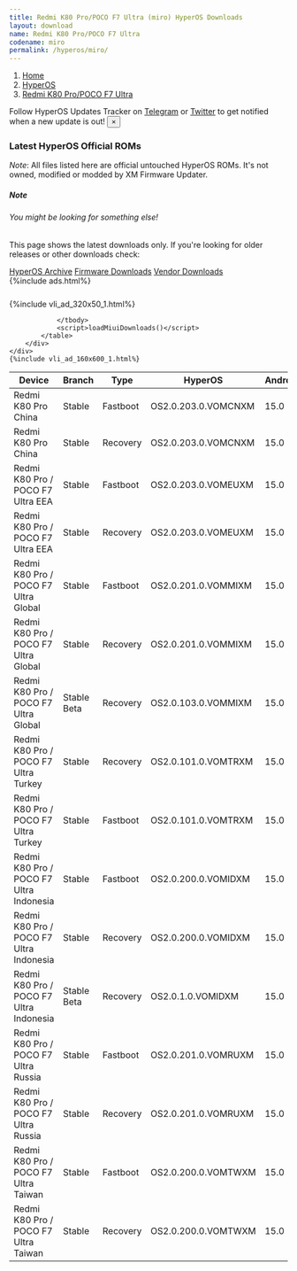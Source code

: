 ```yaml
---
title: Redmi K80 Pro/POCO F7 Ultra (miro) HyperOS Downloads
layout: download
name: Redmi K80 Pro/POCO F7 Ultra
codename: miro
permalink: /hyperos/miro/
---
```

<nav aria-label="breadcrumb">
    <ol class="breadcrumb">
        <li class="breadcrumb-item"><a href="/">Home</a></li>
        <li class="breadcrumb-item"><a href="/hyperos/">HyperOS</a></li>
        <li class="breadcrumb-item active" aria-current="page"><a href="/hyperos/miro/">Redmi K80 Pro/POCO F7 Ultra</a></li>
    </ol>
</nav>
<div class="alert alert-primary alert-dismissible fade show" role="alert">
    Follow HyperOS Updates Tracker on <a href="https://t.me/MIUIUpdatesTracker" class="alert-link">Telegram</a>
     or <a href="https://twitter.com/MiFwUpdater" class="alert-link">Twitter</a> to get notified when a new update is out!
    <button type="button" class="close" data-dismiss="alert" aria-label="Close">
        <span aria-hidden="true">&times;</span>
    </button>
</div>

### Latest HyperOS Official ROMs
*Note*: All files listed here are official untouched HyperOS ROMs. It's not owned, modified or modded by XM Firmware Updater.
<div class="card">
  <div class="card-body">
    <h5 class="card-title">Note</h5>
    <h6 class="card-subtitle mb-2 text-muted">You might be looking for something else!</h6>
    <p class="card-text">This page shows the latest downloads only.
     If you're looking for older releases or other downloads check:</p>
    <a href="/archive/hyperos/miro/" class="card-link">HyperOS Archive</a>
    <a href="/firmware/miro/" class="card-link">Firmware Downloads</a>
    <a href="/vendor/miro/" class="card-link">Vendor Downloads</a>
  </div>
</div>
{%include ads.html%}
<div class="row justify-content-center">
    <div class="col-10">
        <div class="table-responsive-md" style="margin-top: 25px;">
            {%include vli_ad_320x50_1.html%}
            <table id="miui" class="display dt-responsive nowrap compact table table-striped table-hover table-sm">
                <thead class="thead-dark">
                    <tr>
                        <th data-ref="device">Device</th>
                        <th data-ref="branch">Branch</th>
                        <th data-ref="type">Type</th>
                        <th data-ref="miui">HyperOS</th>
                        <th data-ref="android">Android</th>
                        <th data-ref="size">Size</th>
                        <th data-ref="size">Date</th>
                        <th data-ref="link">Link</th>
                    </tr>
                </thead>
                <tbody>
                <tr><td>Redmi K80 Pro China</td><td>Stable</td><td>Fastboot</td><td>OS2.0.203.0.VOMCNXM</td><td>15.0</td><td>10.4 GB</td><td>2025-06-29</td><td><a href="/hyperos/miro/stable/OS2.0.203.0.VOMCNXM/">Download</a></td></tr>
<tr><td>Redmi K80 Pro China</td><td>Stable</td><td>Recovery</td><td>OS2.0.203.0.VOMCNXM</td><td>15.0</td><td>8.3 GB</td><td>2025-07-04</td><td><a href="/hyperos/miro/stable/OS2.0.203.0.VOMCNXM/">Download</a></td></tr>
<tr><td>Redmi K80 Pro / POCO F7 Ultra EEA</td><td>Stable</td><td>Fastboot</td><td>OS2.0.203.0.VOMEUXM</td><td>15.0</td><td>8.8 GB</td><td>2025-06-30</td><td><a href="/hyperos/miro/stable/OS2.0.203.0.VOMEUXM/">Download</a></td></tr>
<tr><td>Redmi K80 Pro / POCO F7 Ultra EEA</td><td>Stable</td><td>Recovery</td><td>OS2.0.203.0.VOMEUXM</td><td>15.0</td><td>7.1 GB</td><td>2025-07-18</td><td><a href="/hyperos/miro/stable/OS2.0.203.0.VOMEUXM/">Download</a></td></tr>
<tr><td>Redmi K80 Pro / POCO F7 Ultra Global</td><td>Stable</td><td>Fastboot</td><td>OS2.0.201.0.VOMMIXM</td><td>15.0</td><td>9.5 GB</td><td>2025-07-10</td><td><a href="/hyperos/miro/stable/OS2.0.201.0.VOMMIXM/">Download</a></td></tr>
<tr><td>Redmi K80 Pro / POCO F7 Ultra Global</td><td>Stable</td><td>Recovery</td><td>OS2.0.201.0.VOMMIXM</td><td>15.0</td><td>7.1 GB</td><td>2025-07-22</td><td><a href="/hyperos/miro/stable/OS2.0.201.0.VOMMIXM/">Download</a></td></tr>
<tr><td>Redmi K80 Pro / POCO F7 Ultra Global</td><td>Stable Beta</td><td>Recovery</td><td>OS2.0.103.0.VOMMIXM</td><td>15.0</td><td>7.1 GB</td><td>2025-03-27</td><td><a href="/hyperos/miro/stable beta/OS2.0.103.0.VOMMIXM/">Download</a></td></tr>
<tr><td>Redmi K80 Pro / POCO F7 Ultra Turkey</td><td>Stable</td><td>Recovery</td><td>OS2.0.101.0.VOMTRXM</td><td>15.0</td><td>7.1 GB</td><td>2025-04-23</td><td><a href="/hyperos/miro/stable/OS2.0.101.0.VOMTRXM/">Download</a></td></tr>
<tr><td>Redmi K80 Pro / POCO F7 Ultra Turkey</td><td>Stable</td><td>Fastboot</td><td>OS2.0.101.0.VOMTRXM</td><td>15.0</td><td>8.6 GB</td><td>2025-04-27</td><td><a href="/hyperos/miro/stable/OS2.0.101.0.VOMTRXM/">Download</a></td></tr>
<tr><td>Redmi K80 Pro / POCO F7 Ultra Indonesia</td><td>Stable</td><td>Fastboot</td><td>OS2.0.200.0.VOMIDXM</td><td>15.0</td><td>8.9 GB</td><td>2025-07-16</td><td><a href="/hyperos/miro/stable/OS2.0.200.0.VOMIDXM/">Download</a></td></tr>
<tr><td>Redmi K80 Pro / POCO F7 Ultra Indonesia</td><td>Stable</td><td>Recovery</td><td>OS2.0.200.0.VOMIDXM</td><td>15.0</td><td>7.2 GB</td><td>2025-07-22</td><td><a href="/hyperos/miro/stable/OS2.0.200.0.VOMIDXM/">Download</a></td></tr>
<tr><td>Redmi K80 Pro / POCO F7 Ultra Indonesia</td><td>Stable Beta</td><td>Recovery</td><td>OS2.0.1.0.VOMIDXM</td><td>15.0</td><td>7.1 GB</td><td>2025-03-27</td><td><a href="/hyperos/miro/stable beta/OS2.0.1.0.VOMIDXM/">Download</a></td></tr>
<tr><td>Redmi K80 Pro / POCO F7 Ultra Russia</td><td>Stable</td><td>Fastboot</td><td>OS2.0.201.0.VOMRUXM</td><td>15.0</td><td>9.3 GB</td><td>2025-07-04</td><td><a href="/hyperos/miro/stable/OS2.0.201.0.VOMRUXM/">Download</a></td></tr>
<tr><td>Redmi K80 Pro / POCO F7 Ultra Russia</td><td>Stable</td><td>Recovery</td><td>OS2.0.201.0.VOMRUXM</td><td>15.0</td><td>7.1 GB</td><td>2025-07-22</td><td><a href="/hyperos/miro/stable/OS2.0.201.0.VOMRUXM/">Download</a></td></tr>
<tr><td>Redmi K80 Pro / POCO F7 Ultra Taiwan</td><td>Stable</td><td>Fastboot</td><td>OS2.0.200.0.VOMTWXM</td><td>15.0</td><td>7.9 GB</td><td>2025-07-16</td><td><a href="/hyperos/miro/stable/OS2.0.200.0.VOMTWXM/">Download</a></td></tr>
<tr><td>Redmi K80 Pro / POCO F7 Ultra Taiwan</td><td>Stable</td><td>Recovery</td><td>OS2.0.200.0.VOMTWXM</td><td>15.0</td><td>7.0 GB</td><td>2025-07-22</td><td><a href="/hyperos/miro/stable/OS2.0.200.0.VOMTWXM/">Download</a></td></tr>

                </tbody>
                <script>loadMiuiDownloads()</script>
            </table>
        </div>
    </div>
    {%include vli_ad_160x600_1.html%}
</div>
